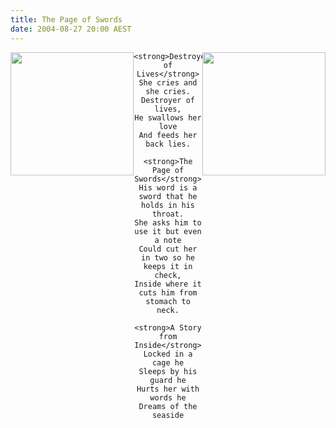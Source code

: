 ```yaml
---
title: The Page of Swords
date: 2004-08-27 20:00 AEST
---
```


<div style="text-align:center;">

<img style="float: left; height:197px" src="../articles/the-page-of-swords/page-of-swords-g.png">
<img style="float: right; height:197px" src="../articles/the-page-of-swords/page-of-swords-l.png">

```poem
<strong>Destroyer of Lives</strong>
She cries and she cries.
Destroyer of lives,
He swallows her love
And feeds her back lies.

<strong>The Page of Swords</strong>
His word is a sword that he holds in his throat.
She asks him to use it but even a note
Could cut her in two so he keeps it in check,
Inside where it cuts him from stomach to neck.

<strong>A Story from Inside</strong>
Locked in a cage he
Sleeps by his guard he
Hurts her with words he
Dreams of the seaside

```

</div>
